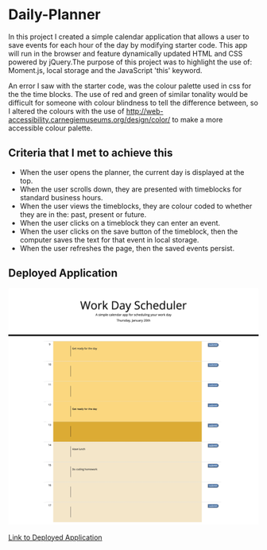 # Daily-Planner

In this project I created a simple calendar application that allows a user to save events for each hour of the day by modifying starter code. This app will run in the browser and feature dynamically updated HTML and CSS powered by jQuery.The purpose of this project was to highlight the use of: Moment.js, local storage and the JavaScript 'this' keyword. 

An error I saw with the starter code, was the colour palette used in css for the the time blocks. The use of red and green of similar tonality would be difficult for someone with colour blindness to tell the difference between, so I altered the colours with the use of http://web-accessibility.carnegiemuseums.org/design/color/ to make a more accessible colour palette.

## Criteria that I met to achieve this

* When the user opens the planner, the current day is displayed at the top.
* When the user scrolls down, they are presented with timeblocks for standard business hours.
* When the user views the timeblocks, they are colour coded to whether they are in the: past, present or future.
* When the user clicks on a timeblock they can enter an event.
* When the user clicks on the save button of the timeblock, then the computer saves the text for that event in local storage.
* When the user refreshes the page, then the saved events persist.

## Deployed Application
![Deployed Application](./Deployed_Application.png?raw=true)

[Link to Deployed Application](https://lisacr01.github.io/Daily-Planner/)

